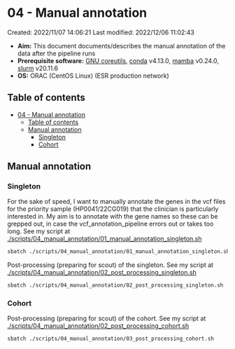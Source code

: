 # 04 - Manual annotation

Created: 2022/11/07 14:06:21
Last modified: 2022/12/06 11:02:43

- **Aim:** This document documents/describes the manual annotation of the data after the pipeline runs
- **Prerequisite software:** [GNU coreutils](https://www.gnu.org/software/coreutils/), [conda](https://docs.conda.io/projects/conda/en/latest/index.html) v4.13.0, [mamba](https://mamba.readthedocs.io/en/latest/) v0.24.0, [slurm](https://slurm.schedmd.com/overview.html) v20.11.6
- **OS:** ORAC (CentOS Linux) (ESR production network)

## Table of contents

- [04 - Manual annotation](#04---manual-annotation)
  - [Table of contents](#table-of-contents)
  - [Manual annotation](#manual-annotation)
    - [Singleton](#singleton)
    - [Cohort](#cohort)

## Manual annotation

### Singleton

For the sake of speed, I want to manually annotate the genes in the vcf files for the priority sample (HP0041/22CG019) that the clinician is particularly interested in. My aim is to annotate with the gene names so these can be grepped out, in case the vcf_annotation_pipeline errors out or takes too long. See my script at [./scripts/04_manual_annotation/01_manual_annotation_singleton.sh](https://github.com/ESR-NZ/hyperparathyroid_analysis_20221102/blob/main/scripts/04_manual_annotation/01_manual_annotation_singleton.sh)

```bash
sbatch ./scripts/04_manual_annotation/01_manual_annotation_singleton.sh
```

Post-processing (preparing for scout) of the singleton. See my script at [./scripts/04_manual_annotation/02_post_processing_singleton.sh](https://github.com/ESR-NZ/hyperparathyroid_analysis_20221102/blob/main/scripts/04_manual_annotation/02_post_processing_singleton.sh)

```bash
sbatch ./scripts/04_manual_annotation/02_post_processing_singleton.sh
```

### Cohort

Post-processing (preparing for scout) of the cohort. See my script at [./scripts/04_manual_annotation/02_post_processing_cohort.sh](https://github.com/ESR-NZ/hyperparathyroid_analysis_20221102/blob/main/scripts/04_manual_annotation/03_post_processing_cohort.sh)

```bash
sbatch ./scripts/04_manual_annotation/03_post_processing_cohort.sh
```
